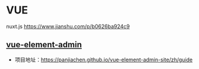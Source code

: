 # VUE

nuxt.js https://www.jianshu.com/p/b0626ba924c9

## [vue-element-admin](https://panjiachen.github.io/vue-element-admin-site/zh/)

* 项目地址：https://panjiachen.github.io/vue-element-admin-site/zh/guide







